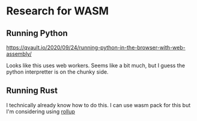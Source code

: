 # Research for WASM

## Running Python

https://qvault.io/2020/09/24/running-python-in-the-browser-with-web-assembly/

Looks like this uses web workers. Seems like a bit much, but I guess the python interpretter is on the chunky side.

## Running Rust

I technically already know how to do this. I can use wasm pack for this but I'm considering using [rollup](https://github.com/wasm-tool/rollup-plugin-rust/tree/master/example)